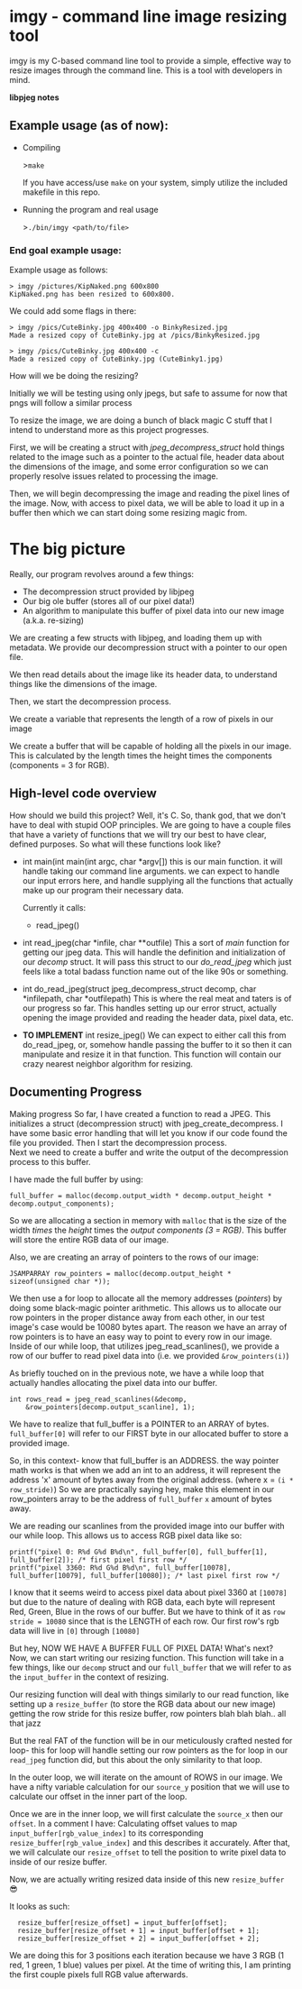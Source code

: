# imgy - command line image resizing tool

imgy is my C-based command line tool to provide a simple, effective way to resize images through the command line. This is a tool with developers in mind. 

**libpjeg notes**

## Example usage (as of now):
- Compiling

	\>`make`

	If you have access/use `make` on your system, simply utilize the included makefile in this repo.

- Running the program and real usage

	\>`./bin/imgy <path/to/file>`

### End goal example usage:
Example usage as follows:

	> imgy /pictures/KipNaked.png 600x800
	KipNaked.png has been resized to 600x800.

We could add some flags in there:

	> imgy /pics/CuteBinky.jpg 400x400 -o BinkyResized.jpg
	Made a resized copy of CuteBinky.jpg at /pics/BinkyResized.jpg
	
	> imgy /pics/CuteBinky.jpg 400x400 -c
	Made a resized copy of CuteBinky.jpg (CuteBinky1.jpg)  
  
How will we be doing the resizing?

Initially we will be testing using only jpegs, but safe to assume for now that pngs will follow a similar process

To resize the image, we are doing a bunch of black magic C stuff that I intend to understand more as this project progresses.

First, we will be creating a struct with *jpeg_decompress_struct* hold things related to the image such as a pointer to the actual file, header data about the dimensions of the image, and some error configuration so we can properly resolve issues related to processing the image.

Then, we will begin decompressing the image and reading the pixel lines of the image. Now, with access to pixel data, we will be able to load it up in a buffer then which we can start doing some resizing magic from.

# The big picture
Really, our program revolves around a few things:
- The decompression struct provided by libjpeg
- Our big ole buffer (stores all of our pixel data!)
- An algorithm to manipulate this buffer of pixel data into our new image (a.k.a. re-sizing)

We are creating a few structs with libjpeg, and loading them up with metadata. We provide our decompression struct with a pointer to our open file.

We then read details about the image like its header data, to understand things like the dimensions of the image.

Then, we start the decompression process.

We create a variable that represents the length of a row of pixels in our image 

We create a buffer that will be capable of holding all the pixels in our image. This is calculated by the length times the height times the components (components = 3 for RGB).

## High-level code overview

How should we build this project? Well, it's C. So, thank god, that we don't have to deal with stupid OOP principles. We are going to have a couple files that have a variety of functions that we will try our best to have clear, defined purposes. So what will these functions look like?

* int main(int main(int argc, char \*argv[])
	this is our main function. it will handle taking our command line arguments. we can expect to handle our input errors here, and handle supplying all the functions that actually make up our program their necessary data.

	Currently it calls:
	- read_jpeg()

- int read_jpeg(char \*infile, char \*\*outfile)
	This a sort of *main* function for getting our jpeg data. This will handle the definition and initialization of our *decomp* struct. It will pass this struct to our *do_read_jpeg* which just feels like a total badass function name out of the like 90s or something.

- int do_read_jpeg(struct jpeg_decompress_struct decomp, char \*infilepath, char \*outfilepath)
	This is where the real meat and taters is of our progress so far. This handles setting up our error struct, actually opening the image provided and reading the header data, pixel data, etc.
		

- **TO IMPLEMENT** int resize_jpeg()
	We can expect to either call this from do_read_jpeg, or, somehow handle passing the buffer to it so then it can manipulate and resize it in that function.
	This function will contain our crazy nearest neighbor algorithm for resizing.
## Documenting Progress
Making progress
	So far, I have created a function to read a JPEG. This initializes a struct (decompression struct) with jpeg_create_decompress. I have some basic error handling that will let you know if our code found the file you provided. Then I start the decompression process.	
	Next we need to create a buffer and write the output of the decompression process to this buffer. 

I have made the full buffer by using:

    full_buffer = malloc(decomp.output_width * decomp.output_height * decomp.output_components);

So we are allocating a section in memory with `malloc` that is the size of the width *times* the *height* times the *output components (3 = RGB)*. This buffer will store the entire RGB data of our image.
	
Also, we are creating an array of pointers to the rows of our image:

    JSAMPARRAY row_pointers = malloc(decomp.output_height * sizeof(unsigned char *));

 We then use a for loop to allocate all the memory addresses (*pointers*) by doing some black-magic pointer arithmetic. This allows us to allocate our row pointers in the proper distance away from each other, in our test image's case would be 10080 bytes apart.
 The reason we have an array of row pointers is to have an easy way to point to every row in our image. Inside of our while loop, that utilizes jpeg_read_scanlines(), we provide a row of our buffer to read pixel data into (i.e. we provided `&row_pointers(i)`)

As briefly touched on in the previous note, we have a while loop that actually handles allocating the pixel data into our buffer. 

    int rows_read = jpeg_read_scanlines(&decomp, 
        &row_pointers[decomp.output_scanline], 1);

We have to realize that full_buffer is a POINTER to an ARRAY of bytes. 
`full_buffer[0]` will refer to our FIRST byte in our allocated buffer to store
a provided image.

So, in this context- know that full_buffer is an ADDRESS. the way pointer math works
is that when we add an int to an address, it will represent the address 'x' amount of 
bytes away from the original address. (where x = `(i * row_stride)`)
So we are practically saying hey, make this element in our row_pointers array to be the address of `full_buffer` `x` amount of bytes away.

We are reading our scanlines from the provided image into our buffer with our while loop.
This allows us to access RGB pixel data like so:

    printf("pixel 0: R%d G%d B%d\n", full_buffer[0], full_buffer[1], full_buffer[2]); /* first pixel first row */
    printf("pixel 3360: R%d G%d B%d\n", full_buffer[10078], full_buffer[10079], full_buffer[10080]); /* last pixel first row */

I know that it seems weird to access pixel data about pixel 3360 at `[10078]` but due to the nature of dealing with RGB data, each byte will represent Red, Green, Blue in the rows of our buffer. But we have to think of it as `row stride = 10080` since that is the LENGTH of each row. Our first row's rgb data will live in `[0]` through `[10080]`

But hey, NOW WE HAVE A BUFFER FULL OF PIXEL DATA!
What's next?
Now, we can start writing our resizing function. This function will take in a few things, like our `decomp` struct and our `full_buffer` that we will refer to as the `input_buffer` in the context of resizing.

Our resizing function will deal with things similarly to our read function, like setting up a `resize_buffer` (to store the RGB data about our new image) getting the row stride for this resize buffer, row pointers blah blah blah.. all that jazz

But the real FAT of the function will be in our meticulously crafted nested for loop- this for loop will handle setting our row pointers as the for loop in our `read_jpeg` function did, but this about the only similarity to that loop. 

In the outer loop, we will iterate on the amount of ROWS in our image. We have a nifty variable calculation for our `source_y` position that we will use to calculate our offset in the inner part of the loop.

Once we are in the inner loop, we will first calculate the `source_x` then our `offset`. In a comment I have:  Calculating offset values to map `input_buffer[rgb_value_index]` to its corresponding `resize_buffer[rgb_value_index]` and this describes it accurately. After that, we will calculate our `resize_offset` to tell the position to write pixel data to inside of our resize buffer.

Now, we are actually writing resized data inside of this new `resize_buffer` 😎

It looks as such:

	  resize_buffer[resize_offset] = input_buffer[offset];
      resize_buffer[resize_offset + 1] = input_buffer[offset + 1];
      resize_buffer[resize_offset + 2] = input_buffer[offset + 2];

We are doing this for 3 positions each iteration because we have 3 RGB (1 red, 1 green, 1 blue) values per pixel. At the time of writing this, I am printing the first couple pixels full RGB value afterwards.



